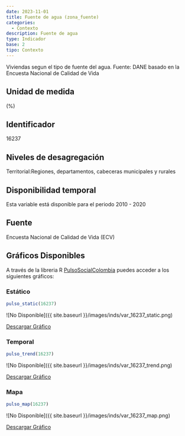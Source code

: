 ```yaml
---
date: 2023-11-01
title: Fuente de agua (zona_fuente)
categories:
  - Contexto
description: Fuente de agua
type: Indicador
base: 2
tipo: Contexto
--- 
```


Viviendas segun el tipo de fuente del agua.
Fuente: DANE basado en la Encuesta Nacional de Calidad de Vida

## Unidad de medida
(%)

## Identificador
16237

## Niveles de desagregación
Territorial:Regiones, departamentos, cabeceras municipales y rurales

## Disponibilidad temporal
Esta variable está disponible para el periodo 2010 - 2020

## Fuente
Encuesta Nacional de Calidad de Vida (ECV)

## Gráficos Disponibles

A través de la libreria R [PulsoSocialColombia](https://github.com/pulsosocialcolombia/PulsoSocialColombia) puedes acceder a los siguientes gráficos:

### Estático

``` R
pulso_static(16237)
```

![No Disponible]({{ site.baseurl }}/images/inds/var_16237_static.png)

<a href='{{ site.baseurl }}/images/inds/var_16237_static.png'>Descargar Gráfico</a>

### Temporal

``` R
pulso_trend(16237)
```

![No Disponible]({{ site.baseurl }}/images/inds/var_16237_trend.png)

<a href='{{ site.baseurl }}/images/inds/var_16237_trend.png'>Descargar Gráfico</a>

### Mapa

``` R
pulso_map(16237)
```

![No Disponible]({{ site.baseurl }}/images/inds/var_16237_map.png)

<a href='{{ site.baseurl }}/images/inds/var_16237_map.png'>Descargar Gráfico</a>